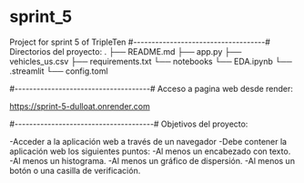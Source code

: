 # sprint_5
Project for sprint 5 of TripleTen
#------------------------------------#
Directorios del proyecto:
.
├── README.md
├── app.py
├── vehicles_us.csv
├── requirements.txt
└── notebooks
    └── EDA.ipynb
└── .streamlit
    └── config.toml 

#-------------------------------------#
Acceso a pagina web desde render:

https://sprint-5-dulloat.onrender.com

#--------------------------------------#
Objetivos del proyecto:

-Acceder a la aplicación web a través de un navegador
-Debe contener la aplicación web los siguientes puntos:
    -Al menos un encabezado con texto.
    -Al menos un histograma.
    -Al menos un gráfico de dispersión.
    -Al menos un botón o una casilla de verificación.